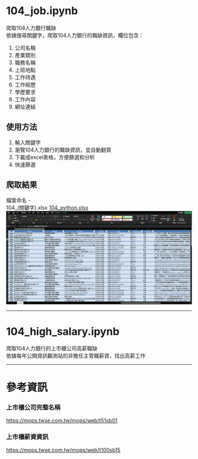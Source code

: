 # 104_job.ipynb
爬取104人力銀行職缺  
依據搜尋關鍵字，爬取104人力銀行的職缺資訊，欄位包含：

1. 公司名稱
1. 產業類別
1. 職務名稱
1. 上班地點
1. 工作待遇
1. 工作經歷
1. 學歷要求
1. 工作內容
1. 網址連結


## 使用方法
1. 輸入關鍵字   
1. 瀏覽104人力銀行的職缺資訊，並自動翻頁
1. 下載成excel表格，方便篩選和分析
1. 快速篩選

## 爬取結果
檔案命名 -  
104_(關鍵字).xlsx
[104_python.xlsx](\result\104_python.xlsx)
![Alt text](\png\sample.png)

---------------------------------------

# 104_high_salary.ipynb
爬取104人力銀行的上市櫃公司高薪職缺   
依據每年公開資訊觀測站的非擔任主管職薪資，找出高薪工作


---------------------------------------









# 參考資訊
### 上市櫃公司完整名稱
https://mops.twse.com.tw/mops/web/t51sb01

### 上市櫃薪資資訊
https://mops.twse.com.tw/mops/web/t100sb15